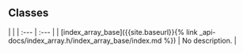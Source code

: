 ---
---
## Classes

   |   |
| :--- | :--- |
| [index_array_base]({{site.baseurl}}{% link _api-docs/index_array.h/index_array_base/index.md %}) | No description. |

